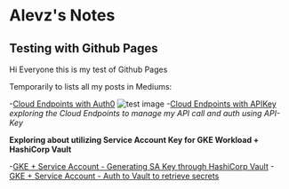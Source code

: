 # Alevz's Notes 

## Testing with Github Pages
Hi Everyone this is my test of Github Pages

Temporarily to lists all my posts in Mediums:

-[Cloud Endpoints with Auth0](https://medium.com/@johanes.glenn/cloud-endpoints-auth0-for-serving-your-service-24a59f21aa6d)
![test image](https://storage.googleapis.com/alevz257-image/carbon%20(1).png)
-[Cloud Endpoints with APIKey](https://medium.com/@johanes.glenn/api-management-endpoint-openapi-gcp-with-gke-75f2db49872)
*exploring the Cloud Endpoints to manage my API call and auth using API-Key*

**Exploring about utilizing Service Account Key for GKE Workload + HashiCorp Vault**

-[GKE + Service Account - Generating SA Key through HashiCorp Vault](https://medium.com/@johanes.glenn/gcp-service-account-hashicorp-vault-a88b1aa301ee)
-[GKE + Service Account - Auth to Vault to retrieve secrets](https://medium.com/faun/gcp-service-account-hashicorp-vault-auth-engine-3768ae46c1d8)

